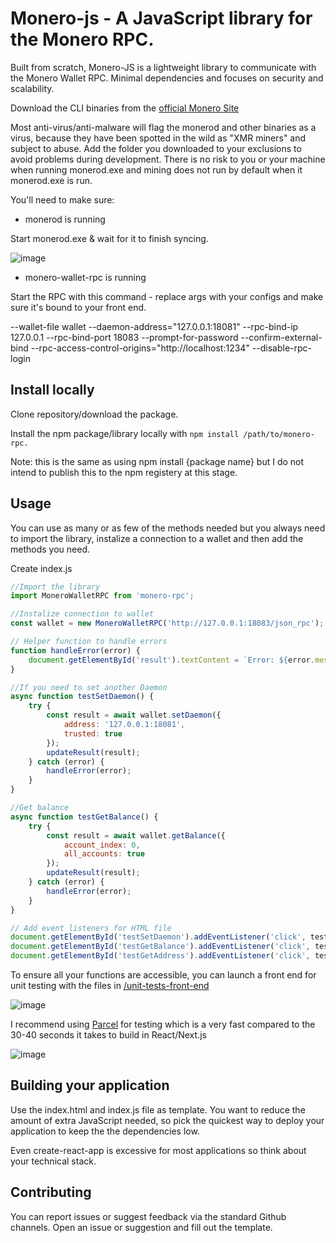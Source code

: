 # Monero-js - A JavaScript library for the Monero RPC.

Built from scratch, Monero-JS is a lightweight library to communicate with the Monero Wallet RPC. Minimal dependencies and focuses on security and scalability.

Download the CLI binaries from the [official Monero Site](https://www.getmonero.org/downloads/#cli)

Most anti-virus/anti-malware will flag the monerod and other binaries as a virus, because they have been spotted in the wild as "XMR miners" and subject to abuse. Add the folder you downloaded to your exclusions to avoid problems during development. There is no risk to you or your machine when running monerod.exe and mining does not run by default when it monerod.exe is run.

You'll need to make sure:

- monerod is running

Start monerod.exe & wait for it to finish syncing.

![image](https://github.com/user-attachments/assets/2840a9d9-efe4-43e4-a7d7-d63829c41df9)

- monero-wallet-rpc is running

Start the RPC with this command - replace args with your configs and make sure it's bound to your front end.

--wallet-file wallet --daemon-address="127.0.0.1:18081" --rpc-bind-ip 127.0.0.1 --rpc-bind-port 18083 --prompt-for-password --confirm-external-bind --rpc-access-control-origins="http://localhost:1234" --disable-rpc-login

## Install locally

Clone repository/download the package.

Install the npm package/library locally with ```npm install /path/to/monero-rpc.```

Note: this is the same as using npm install {package name} but I do not intend to publish this to the npm registery at this stage.

## Usage

You can use as many or as few of the methods needed but you always need to import the library, instalize a connection to a wallet and then add the methods you need.

Create index.js

```javascript
//Import the library
import MoneroWalletRPC from 'monero-rpc';

//Instalize connection to wallet
const wallet = new MoneroWalletRPC('http://127.0.0.1:18083/json_rpc');

// Helper function to handle errors
function handleError(error) {
    document.getElementById('result').textContent = `Error: ${error.message}`;
}

//If you need to set another Daemon
async function testSetDaemon() {
    try {
        const result = await wallet.setDaemon({
            address: '127.0.0.1:18081',
            trusted: true
        });
        updateResult(result);
    } catch (error) {
        handleError(error);
    }
}

//Get balance
async function testGetBalance() {
    try {
        const result = await wallet.getBalance({
            account_index: 0,
            all_accounts: true
        });
        updateResult(result);
    } catch (error) {
        handleError(error);
    }
}

// Add event listeners for HTML file
document.getElementById('testSetDaemon').addEventListener('click', testSetDaemon);
document.getElementById('testGetBalance').addEventListener('click', testGetBalance);
document.getElementById('testGetAddress').addEventListener('click', testGetAddress);
```

To ensure all your functions are accessible, you can launch a front end for unit testing with the files in [/unit-tests-front-end](https://github.com/Veeeetzzzz/monero-js/tree/main/unit-tests-front-end)

![image](https://github.com/user-attachments/assets/a4b72843-9f51-4a1e-a50e-77e983d9364e)

I recommend using [Parcel](https://www.npmjs.com/package/parcel) for testing which is a very fast compared to the 30-40 seconds it takes to build in React/Next.js

![image](https://github.com/user-attachments/assets/9799fea8-ce88-4ea0-b81f-37e27321663f)

## Building your application 

Use the index.html and index.js file as template. You want to reduce the amount of extra JavaScript needed, so pick the quickest way to deploy your application to keep the the dependencies low. 

Even create-react-app is excessive for most applications so think about your technical stack.

## Contributing

You can report issues or suggest feedback via the standard Github channels. Open an issue or suggestion and fill out the template.
